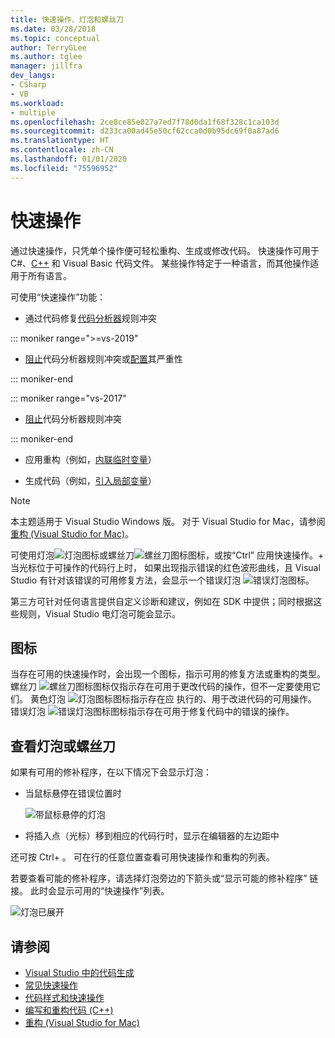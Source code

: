 ```yaml
---
title: 快速操作、灯泡和螺丝刀
ms.date: 03/28/2018
ms.topic: conceptual
author: TerryGLee
ms.author: tglee
manager: jillfra
dev_langs:
- CSharp
- VB
ms.workload:
- multiple
ms.openlocfilehash: 2ce8ce85e027a7ed7f78d0da1f68f328c1ca103d
ms.sourcegitcommit: d233ca00ad45e50cf62cca0d0b95dc69f0a87ad6
ms.translationtype: HT
ms.contentlocale: zh-CN
ms.lasthandoff: 01/01/2020
ms.locfileid: "75596952"
---
```

# <a name="quick-actions"></a>快速操作

通过快速操作，只凭单个操作便可轻松重构、生成或修改代码。 快速操作可用于 C#、[C++](/cpp/ide/writing-and-refactoring-code-cpp) 和 Visual Basic 代码文件。 某些操作特定于一种语言，而其他操作适用于所有语言。

可使用“快速操作”功能：

- 通过代码修复[代码分析器](../code-quality/roslyn-analyzers-overview.md)规则冲突

::: moniker range=">=vs-2019"

- [阻止](../code-quality/use-roslyn-analyzers.md#suppress-violations)代码分析器规则冲突或[配置](../code-quality/use-roslyn-analyzers.md#automatically-configure-rule-severity)其严重性

::: moniker-end

::: moniker range="vs-2017"

- [阻止](../code-quality/use-roslyn-analyzers.md#suppress-violations)代码分析器规则冲突

::: moniker-end

- 应用重构（例如，[内联临时变量](../ide/reference/inline-temporary-variable.md)）

- 生成代码（例如，[引入局部变量](../ide/reference/introduce-local-variable.md)）

> [!NOTE]
> 本主题适用于 Visual Studio  Windows 版。 对于 Visual Studio for Mac，请参阅[重构 (Visual Studio for Mac)](/visualstudio/mac/refactoring)。

可使用灯泡![灯泡图标](media/light-bulb-icon.png)或螺丝刀![螺丝刀图标](media/screwdriver-icon.png)图标，或按“Ctrl”  应用快速操作。+  当光标位于可操作的代码行上时， 如果出现指示错误的红色波形曲线，且 Visual Studio 有针对该错误的可用修复方法，会显示一个错误灯泡 ![错误灯泡图标](media/error-light-bulb-icon.png)。

第三方可针对任何语言提供自定义诊断和建议，例如在 SDK 中提供；同时根据这些规则，Visual Studio 电灯泡可能会显示。

## <a name="icons"></a>图标

当存在可用的快速操作时，会出现一个图标，指示可用的修复方法或重构的类型。 螺丝刀  ![ 螺丝刀图标](media/screwdriver-icon.png)图标仅指示存在可用于更改代码的操作，但不一定要使用它们。 黄色灯泡  ![灯泡图标](media/light-bulb-icon.png)图标指示存在应  执行的、用于改进代码的可用操作。 错误灯泡  ![错误灯泡图标](media/error-light-bulb-icon.png)图标指示存在可用于修复代码中的错误的操作。

## <a name="to-see-a-light-bulb-or-screwdriver"></a>查看灯泡或螺丝刀

如果有可用的修补程序，在以下情况下会显示灯泡：

- 当鼠标悬停在错误位置时

   ![带鼠标悬停的灯泡](../ide/media/vs2015_lightbulb_hover.png)

- 将插入点（光标）移到相应的代码行时，显示在编辑器的左边距中

还可按 Ctrl+   。 可在行的任意位置查看可用快速操作和重构的列表。

若要查看可能的修补程序，请选择灯泡旁边的下箭头或“显示可能的修补程序”  链接。 此时会显示可用的“快速操作”列表。

![灯泡已展开](../ide/media/vs2015_lightbulb_hover_expanded.png)

## <a name="see-also"></a>请参阅

- [Visual Studio 中的代码生成](../ide/code-generation-in-visual-studio.md)
- [常见快速操作](../ide/common-quick-actions.md)
- [代码样式和快速操作](../ide/code-styles-and-code-cleanup.md)
- [编写和重构代码 (C++)](/cpp/ide/writing-and-refactoring-code-cpp)
- [重构 (Visual Studio for Mac)](/visualstudio/mac/refactoring)
